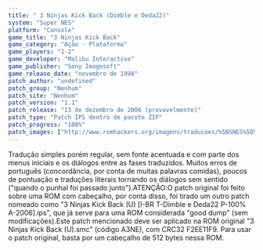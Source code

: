 ```yaml
---
title: " 3 Ninjas Kick Back (Dimble e Deda22)"
system: "Super NES"
platform: "Console"
game_title: "3 Ninjas Kick Back"
game_category: "Ação - Plataforma"
game_players: "1-2"
game_developer: "Malibu Interactive"
game_publisher: "Sony Imagesoft"
game_release_date: "novembro de 1994"
patch_author: "undefined"
patch_group: "Nenhum"
patch_site: "Nenhum"
patch_version: "1.1"
patch_release: "13 de dezembro de 2006 (provavelmente)"
patch_type: "Patch IPS dentro de pacote ZIP"
patch_progress: "100%"
patch_images: ["http://www.romhackers.org/imagens/traducoes/%5BSNES%5D%203%20Ninjas%20Kick%20Back%20-%20Dimble%20e%20Deda22%20-%201.png","http://www.romhackers.org/imagens/traducoes/%5BSNES%5D%203%20Ninjas%20Kick%20Back%20-%20Dimble%20e%20Deda22%20-%202.png","http://www.romhackers.org/imagens/traducoes/%5BSNES%5D%203%20Ninjas%20Kick%20Back%20-%20Dimble%20e%20Deda22%20-%203.png"]
---
```

Tradução simples porém regular, sem fonte acentuada e com parte dos menus iniciais e os diálogos entre as fases traduzidos. Muitos erros de português (concordância, por conta de muitas palavras comidas), poucos de pontuação e traduções literais tornando os diálogos sem sentido ("quando o punhal foi passado junto").ATENÇÃO:O patch original foi feito sobre uma ROM com cabeçalho, por conta disso, foi tirado um outro patch nomeado como "3 Ninjas Kick Back (U) [I-BR T-Dimble e Deda22 P-100% A-2006].ips", que já serve para uma ROM considerada "good dump" (sem modificações).Este patch mencionado deve ser aplicado na ROM original "3 Ninjas Kick Back (U).smc" (código A3NE), com CRC32 F2EE11F9. Para usar o patch original, basta por um cabeçalho de 512 bytes nessa ROM.